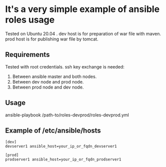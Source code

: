 It's a very simple example of ansible roles usage
=========

Tested on Ubuntu 20.04 .
dev host is for preparation of war file with maven.
prod host is for publishing war file by tomcat.

Requirements
------------

Tested with root credentials.
ssh key exchange is needed:
1) Between ansible master and both nodes.
2) Between dev node and prod node.
3) Between prod node and dev node.

Usage
--------------

ansible-playbook /path-to/roles-devprod/roles-devprod.yml


Example of /etc/ansible/hosts
-----------------------------

```
[dev]
devserver1 ansible_host=your_ip_or_fqdn_devserver1

[prod]
prodserver1 ansible_host=your_ip_or_fqdn_prodserver1

```